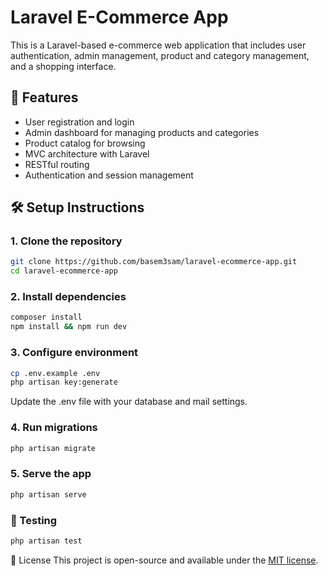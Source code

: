 # Laravel E-Commerce App

This is a Laravel-based e-commerce web application that includes user authentication, admin management, product and category management, and a shopping interface.

## 🚀 Features

- User registration and login
- Admin dashboard for managing products and categories
- Product catalog for browsing
- MVC architecture with Laravel
- RESTful routing
- Authentication and session management

## 🛠 Setup Instructions

### 1. Clone the repository
```bash
git clone https://github.com/basem3sam/laravel-ecommerce-app.git
cd laravel-ecommerce-app
```

### 2. Install dependencies
```bash
composer install
npm install && npm run dev
```

### 3. Configure environment
```bash
cp .env.example .env
php artisan key:generate
```
Update the .env file with your database and mail settings.

### 4. Run migrations
```bash
php artisan migrate
```

### 5. Serve the app
```bash
php artisan serve
```

### 🧪 Testing
```bash
php artisan test
```

📜 License
This project is open-source and available under the [MIT license](LICENSE).
